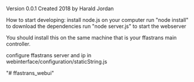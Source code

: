 Version 0.0.1 Created 2018 by Harald Jordan

How to start developing: 
install node.js on your computer
run "node install" to download the dependencies
run "node server.js" to start the webserver

You should install this on the same machine that is your ffastrans main controller.

configure ffastrans server and ip in webinterface/configuration/staticString.js

"# ffastrans_webui" 
